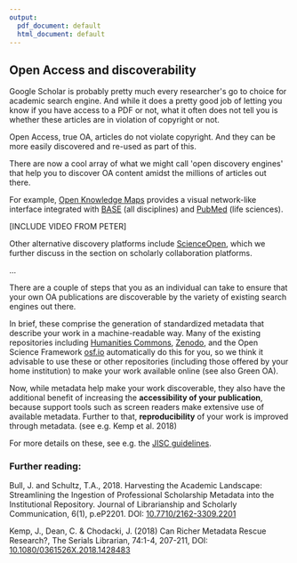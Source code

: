 ```yaml
---
output:
  pdf_document: default
  html_document: default
---
```


## Open Access and discoverability <a name="discoverability"></a>

Google Scholar is probably pretty much every researcher's go to choice for academic search engine. And while it does a pretty good job of letting you know if you have access to a PDF or not, what it often does not tell you is whether these articles are in violation of copyright or not.

Open Access, true OA, articles do not violate copyright. And they can be more easily discovered and re-used as part of this.

There are now a cool array of what we might call 'open discovery engines' that help you to discover OA content amidst the millions of articles out there.

For example, [Open Knowledge Maps](https://openknowledgemaps.org/) provides a visual network-like interface integrated with [BASE](https://www.base-search.net/) (all disciplines) and [PubMed](https://www.ncbi.nlm.nih.gov/pubmed/) (life sciences).

[INCLUDE VIDEO FROM PETER]

Other alternative discovery platforms include [ScienceOpen](https://www.scienceopen.com/), which we further discuss in the section on scholarly collaboration platforms.

...

There are a couple of steps that you as an individual can take to ensure that your own OA publications are discoverable by the variety of existing search engines out there.

In brief, these comprise the generation of standardized metadata that describe your work in a machine-readable way. Many of the existing repositories including [Humanities Commons](https://hcommons.org/), [Zenodo](https://zenodo.org/), and the Open Science Framework [osf.io](https://osf.io/) automatically do this for you, so we think it advisable to use these or other repositories (including those offered by your home institution) to make your work available online (see also Green OA).

Now, while metadata help make your work discoverable, they also have the additional benefit of increasing the **accessibility of your publication**, because support tools such as screen readers make extensive use of available metadata. Further to that, **reproducibility** of your work is improved through metadata. (see e.g. Kemp et al. 2018)

For more details on these, see e.g. the [JISC guidelines](https://www.jisc.ac.uk/guides/open-access-discovery-usage-and-impact).

### Further reading:

Bull, J. and Schultz, T.A., 2018. Harvesting the Academic Landscape: Streamlining the Ingestion of Professional Scholarship Metadata into the Institutional Repository. Journal of Librarianship and Scholarly Communication, 6(1), p.eP2201. DOI: [10.7710/2162-3309.2201](https://doi.org/10.7710/2162-3309.2201)

Kemp, J., Dean, C. & Chodacki, J. (2018) Can Richer Metadata Rescue Research?, The Serials Librarian, 74:1-4, 207-211, DOI: [10.1080/0361526X.2018.1428483](https://doi.org/10.1080/0361526X.2018.1428483)
